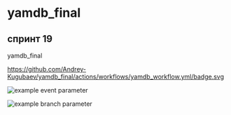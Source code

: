 # yamdb_final
## спринт 19
yamdb_final

https://github.com/Andrey-Kugubaev/yamdb_final/actions/workflows/yamdb_workflow.yml/badge.svg

![example event parameter](https://github.com/Andrey-Kugubaev/yamdb_final/docs/actions/workflows/yamdb_workflow.yml/badge.svg?event=pull_request)

![example branch parameter](https://github.com/Andrey-Kugubaev/yamdb_final/docs/actions/workflows/yamdb_workflow.yml/badge.svg?branch=feature-1)

